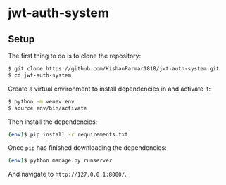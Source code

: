 # jwt-auth-system
## Setup

The first thing to do is to clone the repository:

```sh
$ git clone https://github.com/KishanParmar1818/jwt-auth-system.git
$ cd jwt-auth-system
```

Create a virtual environment to install dependencies in and activate it:

```sh
$ python -m venev env
$ source env/bin/activate
```

Then install the dependencies:

```sh
(env)$ pip install -r requirements.txt
```


Once `pip` has finished downloading the dependencies:
```sh
(env)$ python manage.py runserver
```
And navigate to `http://127.0.0.1:8000/`.
